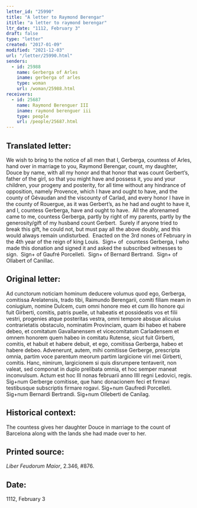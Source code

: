 ```yaml
---
letter_id: "25990"
title: "A letter to Raymond Berengar"
ititle: "a letter to raymond berengar"
ltr_date: "1112, February 3"
draft: false
type: "letter"
created: "2017-01-09"
modified: "2021-12-03"
url: "/letter/25990.html"
senders:
  - id: 25988
    name: Gerberga of Arles
    iname: gerberga of arles
    type: woman
    url: /woman/25988.html
receivers:
  - id: 25687
    name: Raymond Berenguer III
    iname: raymond berenguer iii
    type: people
    url: /people/25687.html
---
```

<h2> Translated letter:</h2><p>We wish to bring to the notice of all men that I, Gerberga, countess of Arles, hand over in marriage to you, Raymond Berengar, count, my daughter, Douce by name, with all my honor and that honor that was count Gerbert’s, father of the girl, so that you might have and possess it, you and your children, your progeny and posterity, for all time without any hindrance of opposition, namely Provence, which I have and ought to have, and the county of Gévaudan and the viscounty of Carlad, and every honor I have in the county of Rouergue, as it was Gerbert’s, as he had and ought to have it, and I, countess Gerberga, have and ought to have.&nbsp; All the aforenamed came to me, countess Gerberga, partly by right of my parents, partly by the generosity/gift of my husband count Gerbert.&nbsp; Surely if anyone tried to break this gift, he could not, but must pay all the above doubly, and this would always remain undisturbed.&nbsp; Enacted on the 3rd nones of February in the 4th year of the reign of king Louis.&nbsp; Sign+ of&nbsp; countess Gerberga, I who made this donation and signed it and asked the subscribed witnesses to sign.&nbsp; Sign+ of Gaufré Porcelleti.&nbsp; Sign+ of Bernard Bertrand.&nbsp; Sign+ of Ollabert of Canillac.</p><h2 class="mt-4"> Original letter:</h2><p><span>Ad cunctorum noticiam hominum deducere volumus quod ego, Gerberga, comitissa Arelatensis, trado tibi, Raimundo Berengarii, comiti filiam meam in coniugium, nomine Dulcem, cum omni honore meo et cum illo honore qui fuit Girberti, comitis, patris puelle, ut habeatis et possideatis vos et filii vestri, progenies atque posteritas vestra, omni tem­pore absque alicuius contrarietatis obstaculo, nominatim Provinciam, quam ibi habeo et habere debeo, et comitatum Gavallanensem et vicecomitatum Carladensem et omnem honorem quem habeo in comitatu Rutense, sicut fuit Girberti, comitis, et habuit et habere debuit, et ego, comitissa Gerberga, habeo et habere debeo. Advenerunt, autem, mihi comitisse Gerberge, prescripta omnia, partim voce parentum meorum partim largicione viri mei Girberti, comitis. Hanc, nimirum, largicionem si quis disrumpere tentaverit, non valeat, sed componat in duplo prelibata omnia, et hoc semper maneat inconvulsum. Actum est hoc III nonas februarii anno IIII regni Ledovici, regis. Sig+num Gerberge comitisse, que hanc donacionem feci et firmavi testibusque subscriptis firmare rogavi. Sig+num Gaufredi Porcelleti. Sig+num Bernardi Bertrandi. Sig+num Olleberti de Canilag. &nbsp;</span></p><h2 class="mt-4"> Historical context:</h2><p>The countess gives her daughter Douce in marriage to the count of Barcelona along with the lands she had made over to her.</p><h2 class="mt-4"> Printed source:</h2><p><i><span>Liber Feudorum Maior</span></i><span>, 2.346, #876.</span></p><h2 class="mt-4"> Date:</h2>1112, February 3